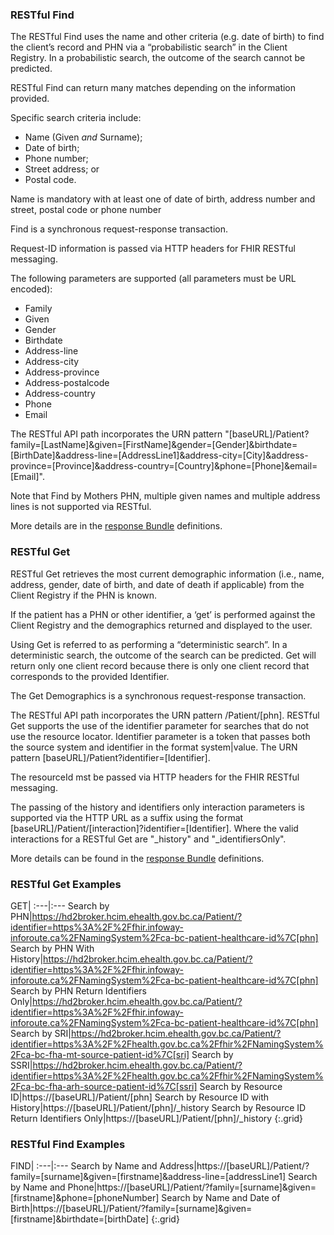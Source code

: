 
### RESTful Find
The RESTful Find uses the name and other criteria (e.g. date of birth) to find the client’s record and PHN via a “probabilistic search” in the Client Registry. In a probabilistic search, the outcome of the search cannot be predicted.

RESTful Find can return many matches depending on the information provided.

Specific search criteria include: 
- Name (Given *and* Surname); 
- Date of birth; 
- Phone number; 
- Street address; or 
- Postal code.

Name is mandatory with at least one of date of birth, address number and street, postal code or phone number

Find is a synchronous request-response transaction.

Request-ID information is passed via HTTP headers for FHIR RESTful messaging.

The following parameters are supported (all parameters must be URL encoded):
- Family
- Given
- Gender
- Birthdate
- Address-line
- Address-city
- Address-province
- Address-postalcode
- Address-country
- Phone
- Email

The RESTful API path incorporates the URN pattern "[baseURL]/Patient?family=[LastName]&given=[FirstName]&gender=[Gender]&birthdate=[BirthDate]&address-line=[AddressLine1]&address-city=[City]&address-province=[Province]&address-country=[Country]&phone=[Phone]&email=[Email]".

Note that Find by Mothers PHN, multiple given names and multiple address lines is not supported via RESTful.

More details are in the [response Bundle](StructureDefinition-bc-search-response-bundle.html) definitions.

### RESTful Get

RESTful Get retrieves the most current demographic information (i.e., name, address, gender, date of birth, and date of death if applicable) from the Client Registry if the PHN is known. 

If the patient has a PHN or other identifier, a ‘get’ is performed against the Client Registry and the demographics returned and displayed to the user.

Using Get is referred to as performing a “deterministic search”. In a deterministic search, the outcome of the search can be predicted. Get will return only one client record because there is only one client record that corresponds to the provided Identifier.

The Get Demographics is a synchronous request-response transaction.

The RESTful API path incorporates the URN pattern /Patient/[phn]. RESTful Get supports the use of the identifier parameter for searches that do not use the resource locator. Identifier parameter is a token that passes both the source system and identifier in the format system|value. 
The URN pattern [baseURL]/Patient?identifier=[Identifier].

The resourceId mst be passed via HTTP headers for the FHIR RESTful messaging.

The passing of the history and identifiers only interaction parameters is supported via the HTTP URL as a suffix using the format
[baseURL]/Patient/[interaction]?identifier=[Identifier]. Where the valid interactions for a RESTful Get are "_history" and "_identifiersOnly".

More details can be found in the [response Bundle](StructureDefinition-bc-search-response-bundle.html) definitions.


### RESTful Get Examples

GET|
:---|:---
Search by PHN|https://hd2broker.hcim.ehealth.gov.bc.ca/Patient/?identifier=https%3A%2F%2Ffhir.infoway-inforoute.ca%2FNamingSystem%2Fca-bc-patient-healthcare-id%7C[phn]
Search by PHN With History|https://hd2broker.hcim.ehealth.gov.bc.ca/Patient/?identifier=https%3A%2F%2Ffhir.infoway-inforoute.ca%2FNamingSystem%2Fca-bc-patient-healthcare-id%7C[phn]
Search by PHN Return Identifiers Only|https://hd2broker.hcim.ehealth.gov.bc.ca/Patient/?identifier=https%3A%2F%2Ffhir.infoway-inforoute.ca%2FNamingSystem%2Fca-bc-patient-healthcare-id%7C[phn]
Search by SRI|https://hd2broker.hcim.ehealth.gov.bc.ca/Patient/?identifier=https%3A%2F%2Fhealth.gov.bc.ca%2Ffhir%2FNamingSystem%2Fca-bc-fha-mt-source-patient-id%7C[sri]
Search by SSRI|https://hd2broker.hcim.ehealth.gov.bc.ca/Patient/?identifier=https%3A%2F%2Fhealth.gov.bc.ca%2Ffhir%2FNamingSystem%2Fca-bc-fha-arh-source-patient-id%7C[ssri]
Search by Resource ID|https://[baseURL]/Patient/[phn]
Search by Resource ID with History|https://[baseURL]/Patient/[phn]/_history
Search by Resource ID Return Identifiers Only|https://[baseURL]/Patient/[phn]/_history
{:.grid}

### RESTful Find Examples

FIND|
:---|:---
Search by Name and Address|https://[baseURL]/Patient/?family=[surname]&given=[firstname]&address-line=[addressLine1]
Search by Name and Phone|https://[baseURL]/Patient/?family=[surname]&given=[firstname]&phone=[phoneNumber]
Search by Name and Date of Birth|https://[baseURL]/Patient/?family=[surname]&given=[firstname]&birthdate=[birthDate]
{:.grid}


